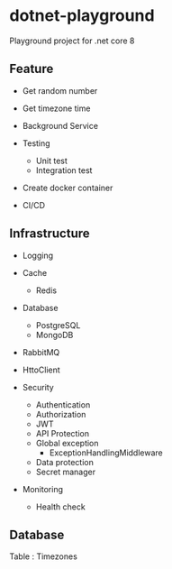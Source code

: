 # dotnet-playground

Playground project for .net core 8

## Feature

- Get random number

- Get timezone time

- Background Service

- Testing

  - Unit test
  - Integration test

- Create docker container

- CI/CD

## Infrastructure

- Logging

- Cache

  - Redis

- Database

  - PostgreSQL
  - MongoDB

- RabbitMQ

- HttoClient

- Security

  - Authentication
  - Authorization
  - JWT
  - API Protection
  - Global exception
    - ExceptionHandlingMiddleware
  - Data protection
  - Secret manager

- Monitoring

  - Health check

## Database

Table : Timezones
